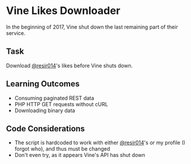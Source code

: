 # Vine Likes Downloader

In the beginning of 2017, Vine shut down the last remaining part of their service.

## Task
Download [@resir014](https://resir014.github.io/)'s likes before Vine shuts down.

## Learning Outcomes
- Consuming paginated REST data
- PHP HTTP GET requests without cURL
- Downloading binary data

## Code Considerations
- The script is hardcoded to work with either [@resir014](https://resir014.github.io/)'s or my profile (I forgot who), and thus must be changed
- Don't even try, as it appears Vine's API has shut down
